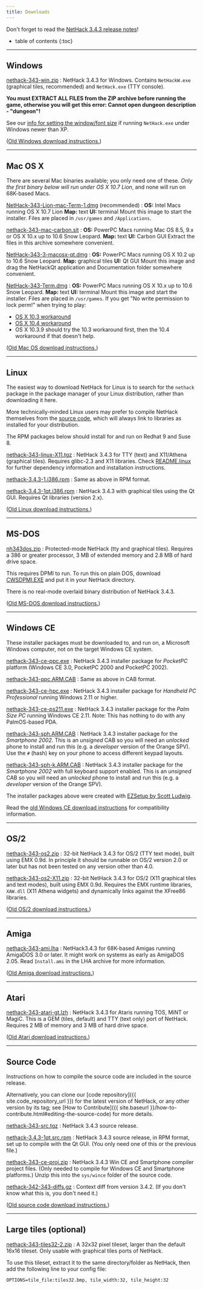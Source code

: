 ```yaml
---
title: Downloads
---
```

Don't forget to read the [NetHack 3.4.3 release notes](release.html)!

* table of contents
{:toc}

---

## Windows

[nethack-343-win.zip](http://sourceforge.net/projects/nethack/files/nethack/3.4.3/nethack-343-win.zip/download)
: NetHack 3.4.3 for Windows.  Contains `NetHackW.exe` (graphical tiles, recommended) and `NetHack.exe` (TTY console).

**You must EXTRACT ALL FILES from the ZIP archive before running the game, otherwise you will get this error: Cannot open dungeon description - "dungeon"!**

See our [info for setting the window/font size](bugmore/vista-win7.txt) if running `NetHack.exe` under Windows newer than XP.

([Old Windows download instructions.](ports/download-win.html))

---

## Mac OS X

There are several Mac binaries available; you only need one of these.  *Only the first binary below will run under OS X 10.7 Lion*, and none will run on 68K-based Macs.

[NetHack-343-Lion-mac-Term-1.dmg](http://sourceforge.net/projects/nethack/files/nethack/3.4.3/NetHack-343-Lion-mac-Term-1.dmg/download) (recommended)
: **OS:** Intel Macs running OS X 10.7 Lion
  **Map:** text
  **UI:** terminal
  Mount this image to start the installer.  Files are placed in `/usr/games` and `/Applications`.

[nethack-343-mac-carbon.sit](http://sourceforge.net/projects/nethack/files/nethack/3.4.3/nethack-343-mac-carbon.sit/download)
: **OS:** PowerPC Macs running Mac OS 8.5, 9.x or OS X 10.x up to 10.6 Snow Leopard.
  **Map:** text
  **UI:** Carbon GUI
  Extract the files in this archive somewhere convenient.

[NetHack-343-3-macosx-qt.dmg](http://sourceforge.net/projects/nethack/files/nethack/3.4.3/NetHack-343-3-macosx-qt.dmg/download)
: **OS:** PowerPC Macs running OS X 10.2 up to 10.6 Snow Leopard.
  **Map:** graphical tiles
  **UI:** Qt GUI
  Mount this image and drag the NetHackQt application and Documentation folder somewhere convenient.

[NetHack-343-Term.dmg](http://sourceforge.net/projects/nethack/files/nethack/3.4.3/NetHack-343-Term.dmg/download)
: **OS:** PowerPC Macs running OS X 10.x up to 10.6 Snow Leopard.
  **Map:** text
  **UI:** terminal
  Mount this image and start the installer.  Files are placed in `/usr/games`.
  If you get "No write permission to lock perm!" when trying to play:

  * [OS X 10.3 workaround](bugmore/perm-mac.txt)
  * [OS X 10.4 workaround](bugmore/perm-mac104.txt)
  * OS X 10.3.9 should try the 10.3 workaround first, then the 10.4 workaround if that doesn't help.

([Old Mac OS download instructions.](ports/download-mac.html))

---

## Linux

The easiest way to download NetHack for Linux is to search for the `nethack` package in the package manager of your Linux distribution, rather than downloading it here.

More technically-minded Linux users may prefer to compile NetHack themselves from the [source code](#source-code), which will always link to libraries as installed for your distribution.

The RPM packages below should install for and run on Redhat 9 and Suse 8.

[nethack-343-linux-X11.tgz](http://sourceforge.net/projects/nethack/files/nethack/3.4.3/nethack-343-linux-X11.tgz/download)
: NetHack 3.4.3 for TTY (text) and X11/Athena (graphical tiles).  Requires glibc-2.3 and X11 libraries.  Check [README.linux](README.linux.txt) for further dependency information and installation instructions.

[nethack-3.4.3-1.i386.rpm](http://sourceforge.net/projects/nethack/files/nethack/3.4.3/nethack-3.4.3-1.i386.rpm/download)
: Same as above in RPM format.

[nethack-3.4.3-1qt.i386.rpm](http://sourceforge.net/projects/nethack/files/nethack/3.4.3/nethack-3.4.3-1qt.i386.rpm/download)
: NetHack 3.4.3 with graphical tiles using the Qt GUI.  Requires Qt libraries (version 2.x).

([Old Linux download instructions.](ports/download-linux.html))

---

## MS-DOS

[nh343dos.zip](http://sourceforge.net/projects/nethack/files/nethack/3.4.3/nh343dos.zip/download)
: Protected-mode NetHack (tty and graphical tiles).  Requires a 386 or greater processor, 3 MB of extended memory and 2.8 MB of hard drive space.

This requires DPMI to run.  To run this on plain DOS, download [CWSDPMI.EXE](http://www.delorie.com/djgpp/dl/ofc/simtel/v2misc/csdpmi5b.zip/) and put it in your NetHack directory.

There is no real-mode overlaid binary distribution of NetHack 3.4.3.

([Old MS-DOS download instructions.](ports/download-msdos.html))

---

## Windows CE

These installer packages must be downloaded to, and run on, a Microsoft Windows computer, not on the target Windows CE system.

[nethack-343-ce-ppc.exe](http://sourceforge.net/projects/nethack/files/nethack/3.4.3/nethack-343-ce-ppc.exe/download)
: NetHack 3.4.3 installer package for *PocketPC* platform (Windows CE 3.0, PocketPC 2000 and PocketPC 2002).

[nethack-343-ppc.ARM.CAB](http://sourceforge.net/projects/nethack/files/nethack/3.4.3/nethack-343-ppc.ARM.CAB/download)
: Same as above in CAB format.

[nethack-343-ce-hpc.exe](http://sourceforge.net/projects/nethack/files/nethack/3.4.3/nethack-343-ce-hpc.exe/download)
: NetHack 3.4.3 installer package for *Handheld PC Professional* running Windows 2.11 or higher.

[nethack-343-ce-ps211.exe](http://sourceforge.net/projects/nethack/files/nethack/3.4.3/nethack-343-ce-ps211.exe/download)
: NetHack 3.4.3 installer package for the *Palm Size PC* running Windows CE 2.11.  Note: This has nothing to do with any PalmOS-based PDA.

[nethack-343-sph.ARM.CAB](http://sourceforge.net/projects/nethack/files/nethack/3.4.3/nethack-343-sph.ARM.CAB/download)
: NetHack 3.4.3 installer package for the *Smartphone 2002*.  This is an *unsigned* CAB so you will need an *unlocked* phone to install and run this (e.g. a *developer* version of the Orange SPV).  Use the `#` (hash) key on your phone to access different keypad layouts.

[nethack-343-sph-k.ARM.CAB](http://sourceforge.net/projects/nethack/files/nethack/3.4.3/nethack-343-sph-k.ARM.CAB/download)
: NetHack 3.4.3 installer package for the *Smartphone 2002* with full keyboard support enabled.  This is an *unsigned* CAB so you will need an *unlocked* phone to install and run this (e.g. a *developer* version of the Orange SPV).

The installer packages above were created with [EZSetup by Scott Ludwig](http://www.scottlu.com/Content/EZSetup.html).

Read the [old Windows CE download instructions](ports/download-wince.html) for compatibility information.

---

## OS/2

[nethack-343-os2.zip](http://sourceforge.net/projects/nethack/files/nethack/3.4.3/nethack-343-os2.zip/download)
: 32-bit NetHack 3.4.3 for OS/2 (TTY text mode), built using EMX 0.9d.  In principle it should be runnable on OS/2 version 2.0 or later but has not been tested on any version other than 4.0.

[nethack-343-os2-X11.zip](http://sourceforge.net/projects/nethack/files/nethack/3.4.3/nethack-343-os2-X11.zip/download)
: 32-bit NetHack 3.4.3 for OS/2 (X11 graphical tiles and text modes), built using EMX 0.9d.  Requires the EMX runtime libraries, `XAW.dll` (X11 Athena widgets) and dynamically links against the XFree86 libraries.

([Old OS/2 download instructions.](ports/download-os2.html))

---

## Amiga

[nethack-343-ami.lha](http://sourceforge.net/projects/nethack/files/nethack/3.4.3/nethack-343-ami.lha/download)
: NetHack3.4.3 for 68K-based Amigas running AmigaDOS 3.0 or later.  It might work on systems as early as AmigaDOS 2.05.  Read `Install.ami` in the LHA archive for more information.

([Old Amiga download instructions.](ports/download-amiga.html))

---

## Atari

[nethack-343-atari-gt.lzh](http://sourceforge.net/projects/nethack/files/nethack/3.4.3/nethack-343-atari-gt.lzh/download)
: NetHack 3.4.3 for Ataris running TOS, MiNT or MagiC.  This is a GEM (tiles, default) and TTY (text only) port of NetHack.  Requires 2 MB of memory and 3 MB of hard drive space.

([Old Atari download instructions.](ports/download-atari.html))

---

## Source Code

Instructions on how to compile the source code are included in the source release.

Alternatively, you can clone our [code repository]({{ site.code_repository_url }}) for the latest version of NetHack, or any other version by its tag; see [How to Contribute]({{ site.baseurl }}/how-to-contribute.html#editing-the-source-code) for more details.

[nethack-343-src.tgz](http://sourceforge.net/projects/nethack/files/nethack/3.4.3/nethack-343-src.tgz/download)
: NetHack 3.4.3 source release.

[nethack-3.4.3-1qt.src.rpm](http://sourceforge.net/projects/nethack/files/nethack/3.4.3/nethack-3.4.3-1qt.src.rpm/download)
: NetHack 3.4.3 source release, in RPM format, set up to compile with the Qt GUI.  (You only need one of this or the previous file.)

[nethack-343-ce-proj.zip](http://sourceforge.net/projects/nethack/files/nethack/3.4.3/nethack-343-ce-proj.zip/download)
: NetHack 3.4.3 Win CE and Smartphone compiler project files.  (Only needed to compile for Windows CE and Smartphone platforms.)  Unzip this into the `sys/wince` folder of the source code.

[nethack-342-343-diffs.gz](http://sourceforge.net/projects/nethack/files/nethack/3.4.3/nethack-342-343-diffs.gz/download)
: Context diff from version 3.4.2.  (If you don't know what this is, you don't need it.)

([Old source code download instructions.](download-src.html))

---

## Large tiles (optional)

[nethack-343-tiles32-2.zip](http://sourceforge.net/projects/nethack/files/nethack/3.4.3/nethack-343-tiles32-2.zip/download)
: A 32x32 pixel tileset, larger than the default 16x16 tileset.  Only usable with graphical tiles ports of NetHack.

To use this tileset, extract it to the same directory/folder as NetHack, then add the following line to your config file:

```
OPTIONS=tile_file:tiles32.bmp, tile_width:32, tile_height:32
```
